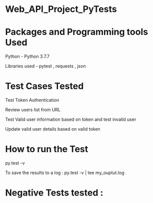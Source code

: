 # Web_API_Project_PyTests

# Packages and Programming tools Used

Python - Python 3.7.7

Libraries used - pytest , requests , json

# Test Cases Tested

Test Token Authentication

Review users list from URL

Test Valid user information based on token and test invalid user

Update valid user details based on valid token

# How to run the Test

py.test -v

To save the results to a log :  py.test -v | tee my_ouptut.log


# Negative Tests tested :



